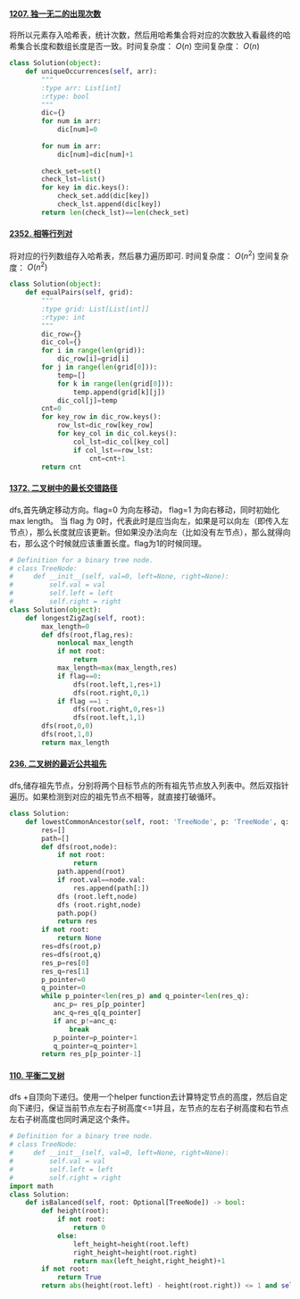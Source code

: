 #### [1207. 独一无二的出现次数](https://leetcode.cn/problems/unique-number-of-occurrences/)

将所以元素存入哈希表，统计次数，然后用哈希集合将对应的次数放入看最终的哈希集合长度和数组长度是否一致。时间复杂度： $O(n)$  空间复杂度： $O(n)$  

```python
class Solution(object):
    def uniqueOccurrences(self, arr):
        """
        :type arr: List[int]
        :rtype: bool
        """ 
        dic={}
        for num in arr:
            dic[num]=0
        
        for num in arr:
            dic[num]=dic[num]+1
        
        check_set=set()
        check_lst=list()
        for key in dic.keys():
            check_set.add(dic[key])
            check_lst.append(dic[key])
        return len(check_lst)==len(check_set)
```





#### [2352. 相等行列对](https://leetcode.cn/problems/equal-row-and-column-pairs/)

将对应的行列数组存入哈希表，然后暴力遍历即可. 时间复杂度： $O(n^{2})$  空间复杂度： $O(n^{2})$  

```python
class Solution(object):
    def equalPairs(self, grid):
        """
        :type grid: List[List[int]]
        :rtype: int
        """
        dic_row={}
        dic_col={}
        for i in range(len(grid)):
            dic_row[i]=grid[i]
        for j in range(len(grid[0])):
            temp=[]
            for k in range(len(grid[0])):
                temp.append(grid[k][j])
            dic_col[j]=temp
        cnt=0
        for key_row in dic_row.keys():
            row_lst=dic_row[key_row]
            for key_col in dic_col.keys():
                col_lst=dic_col[key_col]
                if col_lst==row_lst:
                    cnt=cnt+1
        return cnt   
```



#### [1372. 二叉树中的最长交错路径](https://leetcode.cn/problems/longest-zigzag-path-in-a-binary-tree/)

dfs,首先确定移动方向。flag=0 为向左移动， flag=1 为向右移动，同时初始化max length。 当 flag 为 0时，代表此时是应当向左，如果是可以向左（即传入左节点），那么长度就应该更新。但如果没办法向左（比如没有左节点），那么就得向右，那么这个时候就应该重置长度。flag为1的时候同理。

```python
# Definition for a binary tree node.
# class TreeNode:
#     def __init__(self, val=0, left=None, right=None):
#         self.val = val
#         self.left = left
#         self.right = right
class Solution(object):
    def longestZigZag(self, root):
        max_length=0
        def dfs(root,flag,res):
            nonlocal max_length
            if not root:
                return 
            max_length=max(max_length,res)
            if flag==0:
                dfs(root.left,1,res+1)
                dfs(root.right,0,1)
            if flag ==1 :
                dfs(root.right,0,res+1)
                dfs(root.left,1,1)
        dfs(root,0,0)
        dfs(root,1,0)
        return max_length
```



#### [236. 二叉树的最近公共祖先](https://leetcode.cn/problems/lowest-common-ancestor-of-a-binary-tree/)

dfs,储存祖先节点，分别将两个目标节点的所有祖先节点放入列表中。然后双指针遍历。如果检测到对应的祖先节点不相等，就直接打破循环。

```python
class Solution:
    def lowestCommonAncestor(self, root: 'TreeNode', p: 'TreeNode', q: 'TreeNode') -> 'TreeNode':
        res=[]
        path=[]
        def dfs(root,node):
            if not root:
                return 
            path.append(root)
            if root.val==node.val:
                res.append(path[:])
            dfs (root.left,node)
            dfs (root.right,node)
            path.pop()
            return res
        if not root:
            return None
        res=dfs(root,p)
        res=dfs(root,q)
        res_p=res[0]
        res_q=res[1]
        p_pointer=0
        q_pointer=0
        while p_pointer<len(res_p) and q_pointer<len(res_q):
           anc_p= res_p[p_pointer]
           anc_q=res_q[q_pointer]
           if anc_p!=anc_q:
               break
           p_pointer=p_pointer+1
           q_pointer=q_pointer+1
        return res_p[p_pointer-1]
```



#### [110. 平衡二叉树](https://leetcode.cn/problems/balanced-binary-tree/)

dfs +自顶向下递归。使用一个helper function去计算特定节点的高度，然后自定向下递归，保证当前节点左右子树高度<=1并且，左节点的左右子树高度和右节点左右子树高度也同时满足这个条件。

```python
# Definition for a binary tree node.
# class TreeNode:
#     def __init__(self, val=0, left=None, right=None):
#         self.val = val
#         self.left = left
#         self.right = right
import math
class Solution:
    def isBalanced(self, root: Optional[TreeNode]) -> bool:
        def height(root):
            if not root:
                return 0
            else:
                left_height=height(root.left)
                right_height=height(root.right)
                return max(left_height,right_height)+1
        if not root:
            return True
        return abs(height(root.left) - height(root.right)) <= 1 and self.isBalanced(root.left) and self.isBalanced(root.right)
```

